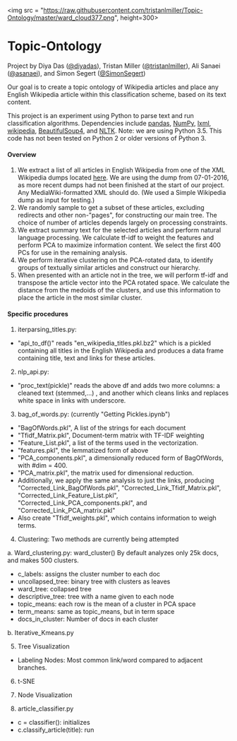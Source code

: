 <img src = "https://raw.githubusercontent.com/tristanlmiller/Topic-Ontology/master/ward_cloud377.png", height=300>

# Topic-Ontology

Project by Diya Das ([@diyadas](https://github.com/diyadas)), Tristan Miller ([@tristanlmiller](https://github.com/tristanlmiller/)), Ali Sanaei ([@asanaei](https://github.com/asanaei)), and Simon Segert ([@SimonSegert](https://github.com/simonsegert))

Our goal is to create a topic ontology of Wikipedia articles and place any English Wikipedia article within this classification scheme, based on its text content.

This project is an experiment using Python to parse text and run classification algorithms. Dependencies include [pandas](https://pypi.python.org/pypi/pandas), [NumPy](https://pypi.python.org/pypi/numpy), [lxml](https://pypi.python.org/pypi/lxml), [wikipedia](https://pypi.python.org/pypi/wikipedia/), [BeautifulSoup4](https://pypi.python.org/pypi/beautifulsoup4/4.5.0), and [NLTK](https://pypi.python.org/pypi/nltk/3.2.1). Note: we are using Python 3.5. This code has not been tested on Python 2 or older versions of Python 3.

#### Overview
1. We extract a list of all articles in English Wikipedia from one of the XML Wikipedia dumps located [here](https://dumps.wikimedia.org/enwiki/). We are using the dump from 07-01-2016, as more recent dumps had not been finished at the start of our project. Any MediaWiki-formatted XML should do. (We used a Simple Wikipedia dump as input for testing.)
2. We randomly sample to get a subset of these articles, excluding redirects and other non-"pages", for constructing our main tree. The choice of number of articles depends largely on processing constraints.
3. We extract summary text for the selected articles and perform natural language processing. We calculate tf-idf to weight the features and perform PCA to maximize information content. We select the first 400 PCs for use in the remaining analysis.  
4. We perform iterative clustering on the PCA-rotated data, to identify groups of textually similar articles and construct our hierarchy.
5. When presented with an article not in the tree, we will perform tf-idf and transpose the article vector into the PCA rotated space. We calculate the distance from the medoids of the clusters, and use this information to place the article in the most similar cluster.


#### Specific procedures
1. iterparsing_titles.py:
 - "api_to_df()" reads "en_wikipedia_titles.pkl.bz2" which is a pickled containing all titles in the English Wikipedia and produces a data frame containing title, text and links for these articles.

2. nlp_api.py:
 - "proc_text(pickle)" reads the above df and adds two more columns: a cleaned text (stemmed,...) , and another which cleans links and replaces white space in links with underscore.

3. bag_of_words.py: (currently "Getting Pickles.ipynb")
 - "BagOfWords.pkl", A list of the strings for each document
 - "Tfidf_Matrix.pkl", Document-term matrix with TF-IDF weighting
 - "Feature_List.pkl", a list of the terms used in the vectorization.
 - "features.pkl", the lemmatized form of above
 - "PCA_components.pkl", a dimensionally reduced form of BagOfWords, with #dim = 400.
 - "PCA_matrix.pkl", the matrix used for dimensional reduction.
 - Additionally, we apply the same analysis to just the links, producing "Corrected_Link_BagOfWords.pkl", "Corrected_Link_Tfidf_Matrix.pkl", "Corrected_Link_Feature_List.pkl", "Corrected_Link_PCA_components.pkl", and "Corrected_Link_PCA_matrix.pkl"
 - Also create "Tfidf_weights.pkl", which contains information to weigh terms.

4. Clustering: Two methods are currently being attempted

 a. Ward_clustering.py: ward_cluster()
    By default analyzes only 25k docs, and makes 500 clusters.
  - c_labels: assigns the cluster number to each doc
  - uncollapsed_tree: binary tree with clusters as leaves
  - ward_tree: collapsed tree
  - descriptive_tree: tree with a name given to each node
  - topic_means: each row is the mean of a cluster in PCA space
  - term_means: same as topic_means, but in term space
  - docs_in_cluster: Number of docs in each cluster

 b. Iterative_Kmeans.py

5. Tree Visualization
 - Labeling Nodes: Most common link/word compared to adjacent branches.

6. t-SNE

7. Node Visualization

8. article_classifier.py
  - c = classifier(): initializes
  - c.classify_article(title): run
